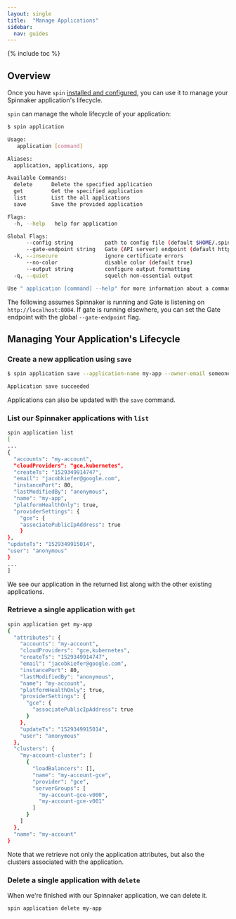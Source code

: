 ```yaml
---
layout: single
title:  "Manage Applications"
sidebar:
  nav: guides
---
```


{% include toc %}

## Overview

Once you have `spin` [installed and configured](/guides/spin/cli), you can use it to manage
your Spinnaker application's lifecycle.

`spin` can manage the whole lifecycle of your application:

```bash
$ spin application

Usage:
   application [command]

Aliases:
  application, applications, app

Available Commands:
  delete      Delete the specified application
  get         Get the specified application
  list        List the all applications
  save        Save the provided application

Flags:
  -h, --help   help for application

Global Flags:
      --config string          path to config file (default $HOME/.spin/config)
      --gate-endpoint string   Gate (API server) endpoint (default http://localhost:8084)
  -k, --insecure               ignore certificate errors
      --no-color               disable color (default true)
      --output string          configure output formatting
  -q, --quiet                  squelch non-essential output

Use " application [command] --help" for more information about a command.
```

The following assumes Spinnaker is running and Gate is
listening on `http://localhost:8084`. If gate is running elsewhere,
you can set the Gate endpoint with the global `--gate-endpoint` flag.

## Managing Your Application's Lifecycle

### Create a new application using `save`

```bash
$ spin application save --application-name my-app --owner-email someone@example.com --cloud-providers "gce, kubernetes"

Application save succeeded
```

Applications can also be updated with the `save` command.

### List our Spinnaker applications with `list`

```bash
spin application list
[
...
{
  "accounts": "my-account",
  "cloudProviders": "gce,kubernetes",
  "createTs": "1529349914747",
  "email": "jacobkiefer@google.com",
  "instancePort": 80,
  "lastModifiedBy": "anonymous",
  "name": "my-app",
  "platformHealthOnly": true,
  "providerSettings": {
    "gce": {
    "associatePublicIpAddress": true
    }
},
"updateTs": "1529349915014",
"user": "anonymous"
}
...
]
```

We see our application in the returned list along with the other existing
applications.

### Retrieve a single application with `get`

```bash
spin application get my-app
{
  "attributes": {
    "accounts": "my-account",
    "cloudProviders": "gce,kubernetes",
    "createTs": "1529349914747",
    "email": "jacobkiefer@google.com",
    "instancePort": 80,
    "lastModifiedBy": "anonymous",
    "name": "my-account",
    "platformHealthOnly": true,
    "providerSettings": {
      "gce": {
        "associatePublicIpAddress": true
      }
    },
    "updateTs": "1529349915014",
    "user": "anonymous"
  },
  "clusters": {
    "my-account-cluster": [
      {
        "loadBalancers": [],
        "name": "my-account-gce",
        "provider": "gce",
        "serverGroups": [
          "my-account-gce-v000",
          "my-account-gce-v001"
        ]
      }
    ]
  },
  "name": "my-account"
}

```

Note that we retrieve not only the application attributes, but also the clusters
associated with the application.

### Delete a single application with `delete`

When we're finished with our Spinnaker application, we can delete it.

```bash
spin application delete my-app
```
